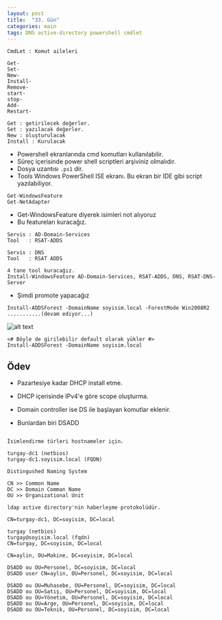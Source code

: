 ```yaml
---
layout: post
title:  "33. Gün"
categories: main
tags: DNS active-directory powershell cmdlet
---
```




```
CmdLet : Komut aileleri

Get- 
Set-
New-
Install-
Remove-
start-
stop-
Add-
Restart-
```

```
Get : getirilecek değerler.
Set : yazılacak değerler. 
New : oluşturulacak
Install : Kurulacak
```

* Powershell ekranlarında cmd komutları kullanılabilir.  
* Süreç içerisinde power shell scriptleri arşiviniz olmalıdır.
* Dosya uzantısı `.ps1` dir. 
* Tools Windows PowerShell ISE ekranı. Bu ekran bir IDE gibi script yazılabiliyor. 

```
Get-WindowsFeature
Get-NetAdapter
```

* Get-WindowsFeature diyerek isimleri not alıyoruz
* Bu featureları kuracağız.

```
Servis : AD-Domain-Services
Tool   : RSAT-ADDS

Servis : DNS
Tool   : RSAT ADDS

4 tane tool kuracağız.
Install-WindowsFeature AD-Domain-Services, RSAT-ADDS, DNS, RSAT-DNS-Server
```

* Şimdi promote yapacağız

```
Install-ADDSForest -DomainName soyisim.local -ForestMode Win2008R2  ...........(devam ediyor...)
```


![alt text](https://github.com/acsariyildiz/sistem4/blob/gh-pages/images/cdl0.png?raw=true "DNS Manager")

```
<# Böyle de girilebilir default olarak yükler #>
Install-ADDSForest -DomainName soyisim.local
```

## Ödev

* Pazartesiye kadar DHCP install etme.
* DHCP içerisinde IPv4'e göre scope oluşturma.

* Domain controller ise DS ile başlayan komutlar eklenir.
* Bunlardan biri DSADD

```

İsimlendirme türleri hostnameler için. 

turgay-dc1 (netbios)
turgay-dc1.soyisim.local (FQDN)

Distingushed Naming System

CN >> Common Name
DC >> Domain Comman Name
OU >> Organizational Unit

ldap active directory'nin haberleşme protokolüdür.

CN=turgay-dc1, DC=soyisim, DC=local

turgay (netbios)
turgay@soyisim.local (fqdn)
CN=turgay, DC=soyisim, DC=local

CN=aylin, OU=Makine, DC=soyisim, DC=local

DSADD ou OU=Personel, DC=soyisim, DC=local
DSADD user CN=aylin, OU=Personel, DC=soyisim, DC=local

DSADD ou OU=Muhasebe, OU=Personel, DC=soyisim, DC=local
DSADD ou OU=Satış, OU=Personel, DC=soyisim, DC=local
DSADD ou OU=Yönetim, OU=Personel, DC=soyisim, DC=local
DSADD ou OU=Arge, OU=Personel, DC=soyisim, DC=local
DSADD ou OU=Teknik, OU=Personel, DC=soyisim, DC=local
```
